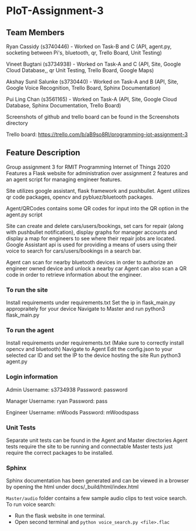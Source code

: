 # PIoT-Assignment-3

## Team Members

Ryan Cassidy (s3740446) - Worked on Task-B and C (API, agent.py, socketing between Pi's, bluetooth, qr, Trello Board, Unit Testing)

Vineet Bugtani (s3734938) - Worked on Task-A and C (API, Site, Google Cloud Database,, qr Unit Testing, Trello Board, Google Maps)

Akshay Sunil Salunke (s3730440) - Worked on Task-A and B (API, Site, Google Voice Recognition, Trello Board, Sphinx Documentation)

Pui Ling Chan (s3561165) - Worked on Task-A (API, Site, Google Cloud Database, Sphinx Documentation, Trello Board)

Screenshots of github and trello board can be found in the Screenshots directory

Trello board: https://trello.com/b/aB9so8Rl/programming-iot-assignment-3

## Feature Description

Group assignment 3 for RMIT Programming Internet of Things 2020
Features a Flask website for administration over assignment 2 features and an agent script for managing engineer features.

Site utilizes google assistant, flask framework and pushbullet.
Agent utilizes qr code packages, opencv and pybluez/bluetooth packages.

Agent/QRCodes contains some QR codes for input into the QR option in the agent.py script

Site can create and delete cars/users/bookings, set cars for repair (along with pushbullet notification), display graphs for manager accounts and display a map for engineers to see where their repair jobs are located.
Google Assistant api is used for providing a means of users using their voice to search for cars/users/bookings in a search bar.

Agent can scan for nearby bluetooth devices in order to authorize an engineer owned device and unlock a nearby car
Agent can also scan a QR code in order to retrieve information about the engineer.

### To run the site
Install requirements under requirements.txt
Set the ip in flask_main.py appropraitely for your device
Navigate to Master and run python3 flask_main.py

### To run the agent
Install requirements under requirements.txt (Make sure to correctly install opencv and bluetooth)
Navigate to Agent
Edit the config.json to your selected car ID and set the IP to the device hosting the site
Run python3 agent.py

### Login information
Admin
Username: s3734938
Password: password

Manager
Username: ryan
Password: pass

Engineer
Username: mWoods
Password: mWoodspass

### Unit Tests
Separate unit tests can be found in the Agent and Master directories
Agent tests require the site to be running and connectable
Master tests just require the correct packages to be installed.

### Sphinx
Sphinx documentation has been generated and can be viewed in a browser by opening the html under docs/_build/html/index.html

`Master/audio` folder contains a few sample audio clips to test voice search.
To run voice search:
- Run the flask website in one terminal.
- Open second terminal and `python voice_search.py <file>.flac`
